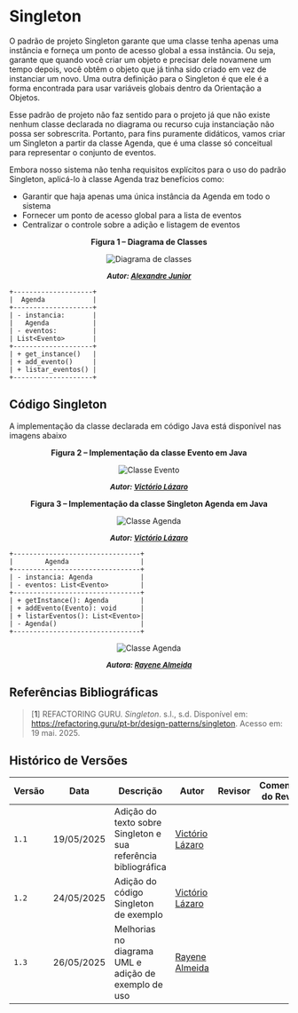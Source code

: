 # Singleton
O padrão de projeto Singleton garante que uma classe tenha apenas uma instância e forneça um ponto de acesso global a essa instância. Ou seja, garante que quando você criar um objeto e precisar dele novamene um tempo depois, você obtêm o objeto que já tinha sido criado em vez de instanciar um novo. Uma outra definição para o Singleton é que ele é a forma encontrada para usar variáveis globais dentro da Orientação a Objetos.

Esse padrão de projeto não faz sentido para o projeto já que não existe nenhum classe declarada no diagrama ou recurso cuja instanciação não possa ser sobrescrita. Portanto, para fins puramente didáticos, vamos criar um Singleton a partir da classe Agenda, que é uma classe só conceitual para representar o conjunto de eventos.

Embora nosso sistema não tenha requisitos explícitos para o uso do padrão Singleton, aplicá-lo à classe Agenda traz benefícios como:
- Garantir que haja apenas uma única instância da Agenda em todo o sistema
- Fornecer um ponto de acesso global para a lista de eventos
- Centralizar o controle sobre a adição e listagem de eventos

<center>

<a id="fig1">**Figura 1 – Diagrama de Classes**</a>

![Diagrama de classes](../../../assets/Prototype/diagrama-classes.png)
<font size="2"><p style="text-align: center"><b>_Autor: <a href="https://github.com/AlexandreLjr">Alexandre Junior</a>_</b></p></font>

</center>

```plaintext
+--------------------+
|  Agenda            |
+--------------------+
| - instancia:       |
|   Agenda           |
| - eventos:         |
| List<Evento>       |
+--------------------+
| + get_instance()   |
| + add_evento()     |
| + listar_eventos() |
+--------------------+
```


## Código Singleton

A implementação da classe declarada em código Java está disponível nas imagens abaixo

<center>

<a id="fig2">**Figura 2 – Implementação da classe Evento em Java**</a>

![Classe Evento](../../../assets/Singleton/cod1.png)

<font size="2"><p style="text-align: center"><b>_Autor: <a href="https://github.com/Victor-oss">Victório Lázaro</a>_</b></p></font>

<a id="fig3">**Figura 3 – Implementação da classe Singleton Agenda em Java**</a>

![Classe Agenda](../../../assets/Singleton/cod2.png)

<font size="2"><p style="text-align: center"><b>_Autor: <a href="https://github.com/Victor-oss">Victório Lázaro</a>_</b></p></font>

</center>

```plaintext
+--------------------------------+
|        Agenda                  |
+--------------------------------+
| - instancia: Agenda            |
| - eventos: List<Evento>        |
+--------------------------------+
| + getInstance(): Agenda        |
| + addEvento(Evento): void      |
| + listarEventos(): List<Evento>|
| - Agenda()                     |
+--------------------------------+
```

<center>

![Classe Agenda](../../../assets/Singleton/exemplojava.png)

<font size="2"><p style="text-align: center"><b>_Autora: <a href="https://github.com/rayenealmeida">Rayene Almeida</a>_</b></p></font>

</center>



## Referências Bibliográficas

> [<a id='ref1'>1</a>] REFACTORING GURU. _Singleton_. s.l., s.d. Disponível em: <https://refactoring.guru/pt-br/design-patterns/singleton>. Acesso em: 19 mai. 2025.

## Histórico de Versões

| Versão | Data       | Descrição                                                      | Autor                                            | Revisor | Comentário do Revisor |
| ------ | ---------- | -------------------------------------------------------------- | ------------------------------------------------ | ------- | --------------------- |
| `1.1`  | 19/05/2025 | Adição do texto sobre Singleton e sua referência bibliográfica | [Victório Lázaro](https://github.com/Victor-oss) |         |                       |
| `1.2`  | 24/05/2025 | Adição do código Singleton de exemplo  | [Victório Lázaro](https://github.com/Victor-oss)   |         |                       |
| `1.3`  | 26/05/2025 | Melhorias no diagrama UML e adição de exemplo de uso  | [Rayene Almeida](https://github.com/rayenealmeida)   |     |      |

